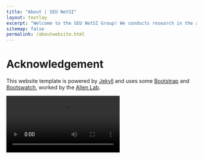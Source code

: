 ```yaml
---
title: "About | SEU NetSI"
layout: textlay
excerpt: "Welcome to the SEU NetSI Group! We conducts research in the area of Internet of Things and Swarm Intelligence. Our goal is to provide theoretically sound analysis as well as build practically working systems."
sitemap: false
permalink: /aboutwebsite.html
---
```


# Acknowledgement

This website template is powered by [Jekyll](https://jekyllrb.com) and uses some [Bootstrap](http://www.getbootstrap.com) and  [Bootswatch](http://www.bootswatch.com), worked by the [Allen Lab](https://www.allanlab.org/).

<video controls>
    <source src="images/researchvideo/Introduction_to_Jekyll.m4v" type="video/mp4">
    Your browser does not support the video tag.
</video>

